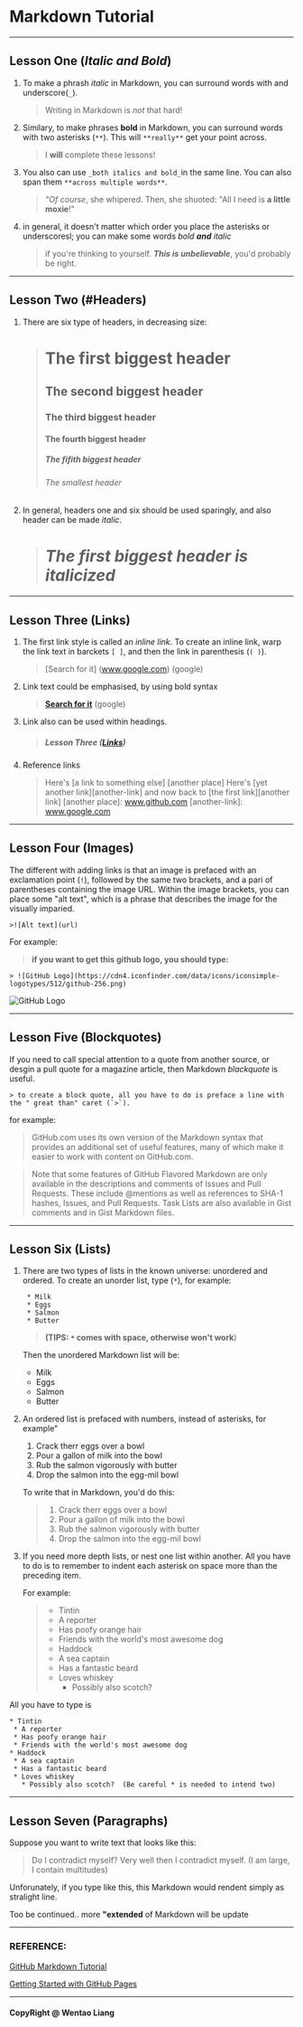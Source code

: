 # Markdown Tutorial

----

## Lesson One (*Italic and Bold*)


1. To make a phrash *italic* in Markdown, you can surround words with and underscore(`_`).

	> Writing in Markdown is *not* that hard!

2. Similary, to make phrases **bold** in Markdown, you can surround words with two asterisks (`**`). This will `**really**` get your point across. 

	> I **will** complete these lessons!

3. You also can use `_both italics and bold_`in the same line. You can also span them `**across multiple words**`.

	> *"Of course*, she whipered. Then, she shuoted: "All I need is **a little moxie**!"

4. in general, it doesn't matter which order you place the asterisks or underscoresl; you can make some words *bold* _**and**_ *italic*

	>if you're thinking to yourself. _**This is unbelievable**_, you'd probably be right.  

----
## Lesson Two (#Headers)

1. There are six type of headers, in decreasing size:

	># The first biggest header
	>## The second biggest header
	>### The third biggest header
	>#### The fourth biggest header
	>##### The fifith biggest header
	>###### The smallest header 

2. In general, headers one and six should be used sparingly, and also header can be made *italic*.


	># *The first biggest header is italicized* 

----

## Lesson Three (Links)

1. The first link style is called an *inline link*. To create an inline link, warp the link text in barckets `[ ]`, and then the link in parenthesis (`( )`). 

	> [Search for it] (www.google.com) (google)



2. Link text could be emphasised, by using bold syntax


	>[**Search for it**](www.google.com) (google)    

3. Link also can be used within headings. 

	>##### Lesson Three ([Links](http://www.markdowntutorial.com/lesson/3/)) 

4. Reference links 

	>Here's [a link to something else] [another place]
	>Here's [yet another link][another-link]
	>and now back to [the first link][another link]
	>[another place]: www.github.com
	>[another-link]: www.google.com
	
----

## Lesson Four (Images) 

The different with adding links is that an image is prefaced with an exclamation point (`!`), followed by the same two brackets, and a pari of parentheses containing the image URL. Within the image brackets, you can place some "alt text", which is a phrase that describes the image for the visually imparied. 


	>![Alt text](url)  

For example:

> **if you want to get this github logo, you should type:**

	> ![GitHub Logo](https://cdn4.iconfinder.com/data/icons/iconsimple-logotypes/512/github-256.png)
	
![GitHub Logo](https://cdn4.iconfinder.com/data/icons/iconsimple-logotypes/512/github-256.png)

----

## Lesson Five (Blockquotes) 

If you need to call special attention to a quote from another source, or desgin a pull quote for a magazine article, then Markdown *blackquote* is useful. 

	> to create a block quote, all you have to do is preface a line with the " great than" caret (`>`). 

for example: 


> GitHub.com uses its own version of the Markdown syntax that provides an additional set of useful features, many of which make it easier to work with content on GitHub.com.



> Note that some features of GitHub Flavored Markdown are only available in the descriptions and comments of Issues and Pull Requests. These include @mentions as well as references to SHA-1 hashes, Issues, and Pull Requests. Task Lists are also available in Gist comments and in Gist Markdown files.
 
----

## Lesson Six (Lists)



1. There are two types of lists in the known universe: unordered and ordered. To create an unorder list, type (`*`), for example: 
	
		* Milk 
		* Eggs
		* Salmon
		* Butter
	>  **(TIPS: `*` comes with space, otherwise won't work**)

	Then the unordered Markdown list will be: 
	* Milk
	* Eggs
	* Salmon
	* Butter
	
2. An ordered list is prefaced with numbers, instead of asterisks, for example"
	
	1. Crack therr eggs over a bowl
	2. Pour a gallon of milk into the bowl
	3. Rub the salmon vigorously with butter
	4. Drop the salmon into the egg-mil bowl 

	To write that in Markdown, you'd do this:
	> 1. Crack therr eggs over a bowl
	>2. Pour a gallon of milk into the bowl
	>3. Rub the salmon vigorously with butter
	>4. Drop the salmon into the egg-mil bowl 
	
3. If you need more depth lists, or nest one list within another. All you have to do is to remember to indent each asterisk on space more than the preceding item. 

	For example: 

	> * Tintin
 	>  * A reporter
    >  * Has poofy orange hair
    >  * Friends with the world's most awesome dog
	> * Haddock
 	>  * A sea captain
 	>  * Has a fantastic beard
 	>  * Loves whiskey
  	>    * Possibly also scotch?  

All you have to type is 
	
	* Tintin
	 * A reporter
	 * Has poofy orange hair
	 * Friends with the world's most awesome dog
	* Haddock
	 * A sea captain
	 * Has a fantastic beard
	 * Loves whiskey
	   * Possibly also scotch?  (Be careful * is needed to intend two) 

----
## Lesson Seven (Paragraphs)

Suppose you want to write text that looks like this:

> Do I contradict myself?
> Very well then I contradict myself.
> (I am large, I contain multitudes)

Unforunately, if you type like this, this Markdown would rendent simply as stralight line. 

Too be continued.. more **"extended** of Markdown will be update


----

### REFERENCE:

[GitHub Markdown Tutorial](http://www.markdowntutorial.com/lesson/1/)

[Getting Started with GitHub Pages](https://guides.github.com/features/pages/)

----
#### CopyRight @ Wentao Liang  